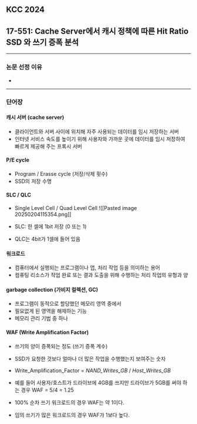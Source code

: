 ## KCC 2024 
## 17-551: Cache Server에서 캐시 정책에 따른 Hit Ratio SSD 와 쓰기 증폭 분석

---
### 논문 선정 이유
- 

---
### 단어장
#### 캐시 서버 (cache server)
- 클라이언트와 서버 사이에 위치해 자주 사용되는 데이터를 임시 저장하는 서버
- 인터넷 서비스 속도를 높이기 위해 사용자와 가까운 곳에 데이터를 임시 저장하여 빠르게 제공해 주는 프록시 서버

#### P/E cycle
- Program / Erasse cycle (저장/삭제 횟수)
- SSD의 저장 수명

#### SLC / QLC
- Single Level Cell / Quad Level Cell
![[Pasted image 20250204115354.png]]

- SLC: 한 셀에 1bit 저장 (0 또는 1)
- QLC는 4bit가 1셀에 들어 있음

#### 워크로드
- 컴퓨터에서 실행되는 프로그램이나 앱, 처리 작업 등을 의미하는 용어
- 컴퓨팅 리소스가 작업 완료 또는 결과 도출을 위해 수행하는 처리 작업의 유형과 양

#### garbage collection (가비지 컬렉션, GC)
- 프로그램이 동적으로 할당했던 메모리 영역 중에서
- 필요없게 된 영역을 해제하는 기능
- 메모리 관리 기법 중 하나

#### WAF (Write Amplification Factor)
- 쓰기의 양이 증폭되는 정도 (쓰기 증폭 계수)
- SSD가 요청한 것보다 얼마나 더 많은 작업을 수행했는지 보여주는 숫자

- Write_Amplification_Factor = _NAND_Writes_GB_ / _Host_Writes_GB_
- 예를 들어 사용자/호스트가 드라이브에 4GB를 쓰지만 드라이브가 5GB를 써야 하는 경우 WAF = 5/4 = 1.25
- 100% 순차 쓰기 워크로드의 경우 WAF는 약 1이다.
- 임의 쓰기가 많은 워크로드의 경우 WAF가 1보다 높다.


